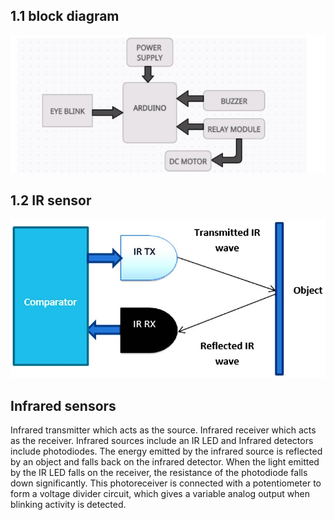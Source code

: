 ## 1.1 block diagram
![Capture](https://github.com/shyamsundar1682/M2-embedded/blob/27a9a8f9380b790325654d1b461ff7f5d4d4aac4/project/2_architecture/block%20digram.PNG)



## 1.2 IR sensor
![Capture](https://github.com/shyamsundar1682/M2-embedded/blob/db507e041925743650e02f77cdfd40e19dc996b9/project/1_requirements/Eye-Blink-Sensor-Working.jpg)

 ## Infrared sensors
  Infrared transmitter which acts as the source.
  Infrared receiver which acts as the receiver.
  Infrared sources include an IR LED and Infrared detectors include photodiodes. 
  The energy emitted by the infrared source is reflected by an object and falls back on the infrared detector. 
  When the light emitted by the IR LED falls on the receiver, the resistance of the photodiode falls down significantly. 
  This photoreceiver is connected with a potentiometer to form a voltage divider circuit, which gives a variable analog output when blinking activity is detected.
